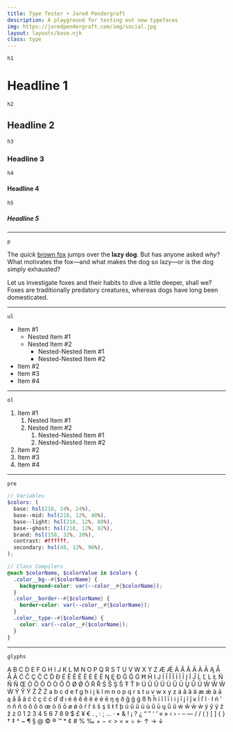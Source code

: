 ```yaml
---
title: Type Tester • Jared Pendergraft
description: A playground for testing out new typefaces
img: https://jaredpendergraft.com/img/social.jpg
layout: layouts/base.njk
class: type
---
```


`h1`

# Headline 1

`h2`

## Headline 2

`h3`

### Headline 3

`h4`

#### Headline 4

`h5`

##### Headline 5

***

`p`

The *quick* [brown fox](https://en.wikipedia.org/wiki/The_quick_brown_fox_jumps_over_the_lazy_dog) jumps over the **lazy dog**. But has anyone asked *why*? What motivates the fox—and what makes the dog so lazy—or is the dog simply exhausted?

Let us investigate foxes and their habits to dive a little deeper, shall we? Foxes are traditionally predatory creatures, whereas dogs have long been domesticated.

***

`ul`

- Item #1
	- Nested Item #1
	- Nested Item #2
		- Nested-Nested Item #1
		- Nested-Nested Item #2
- Item #2
- Item #3
- Item #4

***

`ol`

1. Item #1
	1. Nested Item #1
	2. Nested Item #2
		1. Nested-Nested Item #1
		2. Nested-Nested Item #2
2. Item #2
3. Item #3
4. Item #4

***

`pre`
``` scss
// Variables
$colors: (
  base: hsl(218, 24%, 24%),
  base--mid: hsl(218, 12%, 48%),
  base--light: hsl(218, 12%, 88%),
  base--ghost: hsl(218, 12%, 92%),
  brand: hsl(158, 32%, 38%),
  contrast: #ffffff,
  secondary: hsl(48, 12%, 96%),
);

// Class Compilers
@each $colorName, $colorValue in $colors {
  .color__bg--#{$colorName} {
    background-color: var(--color__#{$colorName});
  }
  .color__border--#{$colorName} {
    border-color: var(--color__#{$colorName});
  }
  .color__type--#{$colorName} {
    color: var(--color__#{$colorName});
  }
}
```

***

`glyphs`

A B C D E F G H I J K L M N O P Q R S T U V W X Y Z Æ Ǽ Á Ă Â Ä À Ā Ą Å Ǻ Ã Ć Č Ç Ĉ Ċ Ď Đ É Ĕ Ě Ê Ë Ė È Ē Ŋ Ę Ð Ğ Ĝ Ġ Ħ Ĥ I J Í Ĭ Î Ï İ Ì Ī Į Ĩ Ĵ Ĺ Ľ L Ł Ń Ň Ñ Œ Ó Ŏ Ô Ö Ò Ő Ō Ø Ǿ Õ Ŕ Ř Ś Š Ş Ŝ Ŧ Ť Þ Ú Ŭ Û Ü Ù Ű Ū Ų Ů Ũ Ẃ Ŵ Ẅ Ẁ Ý Ŷ Ÿ Ź Ž Ż a b c d e f g h i j k l m n o p q r s t u v w x y z á ă â ä æ ǽ à ā ą å ǻ ã ć č ç ĉ ċ ď đ ı é ĕ ě ê ë ė è ē ŋ ę ð ğ ĝ ġ ß ħ ĥ í ĭ î ï ì i j ī į ĩ ĵ ĸ ĺ ľ l · ł ń ʼ n ň ñ ó ŏ ô ö œ ò ő ō ø ǿ õ ŕ ř ś š ş ŝ ŧ ť þ ú ŭ û ü ù ű ū ų ů ũ ẃ ŵ ẅ ẁ ý ŷ ÿ ź ž ż 0 1 2 3 4 5 6 7 8 9 $ £ ¥ € . , : ; … · • & ! ¡ ? ¿ “ ” ‘ ’ « » ‹ › - – — / / ( ) [ ] { } † ‡ ^ ~ ¶ § @ © ® ™ * ¢ # % ‰ + − < > = × ÷ ← ↑ → ↓